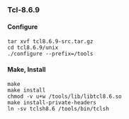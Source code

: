 ### Tcl-8.6.9

#### Configure
```
tar xvf tcl8.6.9-src.tar.gz
cd tcl8.6.9/unix
./configure --prefix=/tools
```

#### Make, Install
```
make
make install
chmod -v u+w /tools/lib/libtcl8.6.so
make install-private-headers
ln -sv tclsh8.6 /tools/bin/tclsh
```
